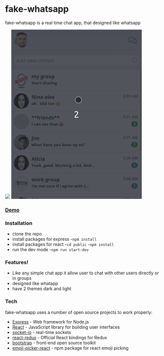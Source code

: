 # fake-whatsapp

fake-whatsapp is a real time chat app, that designed like whatsapp

![](livechat.gif)
![](smallscreens.gif)

### [Demo](https://fake--whatsapp.herokuapp.com/)

### Installation

- clone the repo
- install packages for express -`npm install`
- install packages for react -`cd public` -`npm install`
- run the dev mode -`npm run start:dev`

### Features!

- Like any simple chat app it allow user to chat with other users directly or in groups
- designed like whatapp
- have 2 themes dark and light

### Tech

fake-whatsapp uses a number of open source projects to work properly:

- [Express](https://expressjs.com/) - Web framework for Node.js
- [React](https://reactjs.org/) - JavaScript library for building user interfaces
- [socket-io](https://socket.io/) - real-time sockets
- [react-redux](https://react-redux.js.org/) - Official React bindings for Redux
- [bootstrap](https://getbootstrap.com/) - front-end open source toolkit
- [emoji-picker-react](https://www.npmjs.com/package/emoji-picker-react) - npm package for react emoji picking

